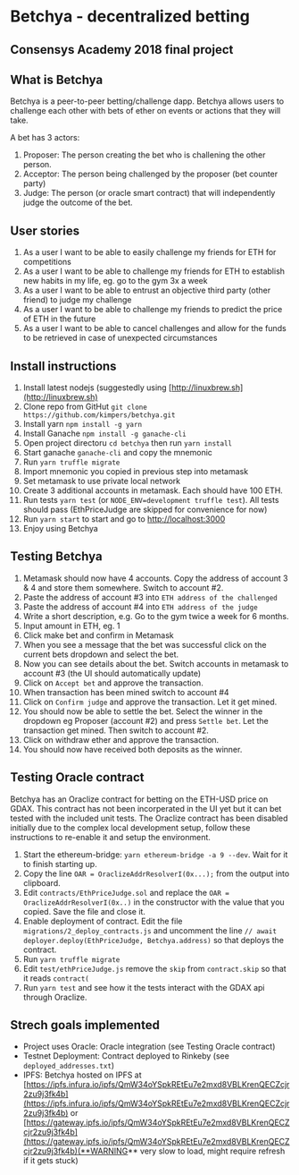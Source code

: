# Betchya - decentralized betting
## Consensys Academy 2018 final project

## What is Betchya
Betchya is a peer-to-peer betting/challenge dapp. Betchya allows users to challenge each other with bets of ether on events or actions that they will take.

A bet has 3 actors:

1. Proposer: The person creating the bet who is challening the other person.
2. Acceptor: The person being challenged by the proposer (bet counter party)
3. Judge: The person (or oracle smart contract) that will independently judge the outcome of the bet.

## User stories

1. As a user I want to be able to easily challenge my friends for ETH for competitions
2. As a user I want to be able to challenge my friends for ETH to establish new habits in my life, eg. go to the gym 3x a week
3. As a user I want to be able to entrust an objective third party (other friend) to judge my challenge
4. As a user I want to be able to challenge my friends to predict the price of ETH in the future
5. As a user I want to be able to cancel challenges and allow for the funds to be retrieved in case of unexpected circumstances


## Install instructions
1. Install latest nodejs (suggestedly using [http://linuxbrew.sh](http://linuxbrew.sh)
2. Clone repo from GitHut `git clone https://github.com/kimpers/betchya.git`
3. Install yarn `npm install -g yarn`
4. Install Ganache `npm install -g ganache-cli`
5. Open project directoru `cd betchya` then run `yarn install`
6. Start ganache `ganache-cli` and copy the mnemonic
7. Run `yarn truffle migrate`
8. Import mnemonic you copied in previous step into metamask
9. Set metamask to use private local network
10. Create 3 additional accounts in metamask. Each should have 100 ETH.
11. Run tests `yarn test` (or `NODE_ENV=development truffle test`). All tests should pass (EthPriceJudge are skipped for convenience for now)
12. Run `yarn start` to start and go to [http://localhost:3000](http://localhost:3000)
13. Enjoy using Betchya

## Testing Betchya
1. Metamask should now have 4 accounts. Copy the address of account 3 & 4 and store them somewhere. Switch to account #2.
2. Paste the address of account #3 into `ETH address of the challenged`
3. Paste the address of account #4 into `ETH address of the judge`
4. Write a short description, e.g. Go to the gym twice a week for 6 months.
5. Input amount in ETH, eg. 1
6. Click make bet and confirm in Metamask
7. When you see a message that the bet was successful click on the current bets dropdown and select the bet.
8. Now you can see details about the bet. Switch accounts in metamask to account #3 (the UI should automatically update)
9. Click on `Accept bet` and approve the transaction.
10. When transaction has been mined switch to account #4
11. Click on `Confirm judge` and approve the transaction. Let it get mined.
12. You should now be able to settle the bet. Select the winner in the dropdown eg Proposer (account #2) and press `Settle bet`. Let the transaction get mined. Then switch to account #2.
13. Click on withdraw ether and approve the transaction.
14. You should now have received both deposits as the winner.

## Testing Oracle contract
Betchya has an Oraclize contract for betting on the ETH-USD price on GDAX. This contract has not been incorperated in the UI yet but it can bet tested with the included unit tests. The Oraclize contract has been disabled initially due to the complex local development setup, follow these instructions to re-enable it and setup the environment.

1. Start the ethereum-bridge: `yarn ethereum-bridge -a 9 --dev`. Wait for it to finish starting up.
2. Copy the line `OAR = OraclizeAddrResolverI(0x...);` from the output into clipboard.
3. Edit `contracts/EthPriceJudge.sol` and replace the `OAR = OraclizeAddrResolverI(0x..)` in the constructor with the value that you copied. Save the file and close it.
1. Enable deployment of contract. Edit the file `migrations/2_deploy_contracts.js` and uncomment the line ```// await deployer.deploy(EthPriceJudge, Betchya.address)``` so that deploys the contract.
2. Run `yarn truffle migrate`
3. Edit `test/ethPriceJudge.js` remove the `skip` from `contract.skip` so that it reads `contract(`
4. Run `yarn test` and see how it the tests interact with the GDAX api through Oraclize.

## Strech goals implemented
* Project uses Oracle: Oracle integration (see Testing Oracle contract)
* Testnet Deployment: Contract deployed to Rinkeby (see `deployed_addresses.txt`)
* IPFS: Betchya hosted on IPFS at [https://ipfs.infura.io/ipfs/QmW34oYSpkREtEu7e2mxd8VBLKrenQECZcjr2zu9j3fk4b](https://ipfs.infura.io/ipfs/QmW34oYSpkREtEu7e2mxd8VBLKrenQECZcjr2zu9j3fk4b) or [https://gateway.ipfs.io/ipfs/QmW34oYSpkREtEu7e2mxd8VBLKrenQECZcjr2zu9j3fk4b](https://gateway.ipfs.io/ipfs/QmW34oYSpkREtEu7e2mxd8VBLKrenQECZcjr2zu9j3fk4b)(**WARNING** very slow to load, might require refresh if it gets stuck)

